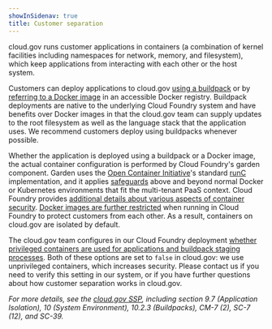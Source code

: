 ```yaml
---
showInSidenav: true
title: Customer separation
---
```


cloud.gov runs customer applications in containers (a combination of kernel facilities including namespaces for network, memory, and filesystem), which keep applications from interacting with each other or the host system.

Customers can deploy applications to cloud.gov [using a buildpack](https://docs.cloudfoundry.org/buildpacks/) or by [referring to a Docker image](/docs/deployment/docker) in an accessible Docker registry. Buildpack deployments are native to the underlying Cloud Foundry system and have benefits over Docker images in that the cloud.gov team can supply updates to the root filesystem as well as the language stack that the application uses. We recommend customers deploy using buildpacks whenever possible.

Whether the application is deployed using a buildpack or a Docker image, the actual container configuration is performed by Cloud Foundry's garden component. Garden uses the [Open Container Initiative](https://www.opencontainers.org/)'s standard [runC](https://github.com/opencontainers/runc) implementation, and it applies [safeguards](https://docs.cloudfoundry.org/concepts/architecture/garden.html#garden-runc) above and beyond normal Docker or Kubernetes environments that fit the multi-tenant PaaS context. Cloud Foundry provides [additional details about various aspects of container security](https://docs.cloudfoundry.org/concepts/container-security.html). [Docker images are further restricted](https://docs.cloudfoundry.org/adminguide/docker.html#multi-tenant) when running in Cloud Foundry to protect customers from each other. As a result, containers on cloud.gov are isolated by default.

The cloud.gov team configures in our Cloud Foundry deployment [whether privileged containers are used for applications and buildpack staging processes](https://docs.cloudfoundry.org/concepts/container-security.html#types). Both of these options are set to `false` in cloud.gov: we use unprivileged containers, which increases security. Please contact us if you need to verify this setting in our system, or if you have further questions about how customer separation works in cloud.gov.

_For more details, see the [cloud.gov SSP](/docs/overview/fedramp-tracker#how-you-can-use-this-p-ato), including section 9.7 (Application Isolation), 10 (System Environment), 10.2.3 (Buildpacks), CM-7 (2), SC-7 (12), and SC-39._
